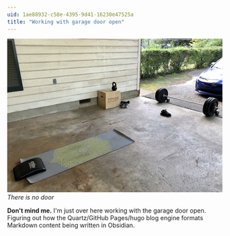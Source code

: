 ```yaml
---
uid: 1ae88932-c58e-4395-9d41-16230e47525a
title: "Working with garage door open"
---
```

![Workout area](/notes/images/A7B7C332-1D0F-4019-9B3F-385DB4643BA5_1_105_c.jpeg) 
_There is no door_

**Don't mind me.** I'm just over here working with the garage door open. Figuring out how the Quartz/GitHub Pages/hugo blog engine formats Markdown content being written in Obsidian.
